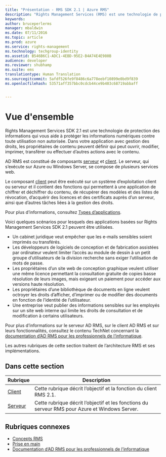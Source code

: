 ```yaml
---
title: "Présentation - RMS SDK 2.1 | Azure RMS"
description: "Rights Management Services (RMS) est une technologie de protection des informations qui vous aide à protéger les informations numériques contre les utilisations non autorisées."
keywords: 
author: bruceperlerms
manager: mbaldwin
ms.date: 07/11/2016
ms.topic: article
ms.prod: azure
ms.service: rights-management
ms.technology: techgroup-identity
ms.assetid: B546B6C1-ADC1-4EBD-95E2-B4A74E4E980B
audience: developer
ms.reviewer: shubhamp
ms.suite: ems
translationtype: Human Translation
ms.sourcegitcommit: 5afdf526fe9f8486c6a778eebf10899e0bd9f839
ms.openlocfilehash: 53571aff357bbc0cdcb44ce9b403c68719abbaff


---
```


# Vue d'ensemble

Rights Management Services SDK 2.1 est une technologie de protection des informations qui vous aide à protéger les informations numériques contre toute utilisation non autorisée. Dans votre application avec gestion des droits, les propriétaires de contenu peuvent définir qui peut ouvrir, modifier, imprimer, transférer ou effectuer d’autres actions avec le contenu.

AD RMS est constitué de composants [serveur](ad-rms-server.md) et [client](ad-rms-client.md). Le serveur, qui s’exécute sur Azure ou Windows Server, se compose de plusieurs services web.

Le composant [client](ad-rms-client.md) peut être exécuté sur un système d’exploitation client ou serveur et il contient des fonctions qui permettent à une application de chiffrer et déchiffrer du contenu, de récupérer des modèles et des listes de révocation, d’acquérir des licences et des certificats auprès d’un serveur, ainsi que d’autres tâches liées à la gestion des droits.

Pour plus d’informations, consultez [Types d’applications](application-types.md).

Voici quelques scénarios pour lesquels des applications basées sur Rights Management Services SDK 2.1 peuvent être utilisées.

-   Un cabinet juridique veut empêcher que les e-mails sensibles soient imprimés ou transférés.
-   Les développeurs de logiciels de conception et de fabrication assistées par ordinateur veulent limiter l’accès au module de dessin à un petit groupe d’utilisateurs de la division recherche sans exiger l’utilisation de mots de passe.
-   Les propriétaires d’un site web de conception graphique veulent utiliser une même licence permettant la consultation gratuite de copies basse résolution de leurs images, mais exigeant un paiement pour accéder aux versions haute résolution.
-   Les propriétaires d’une bibliothèque de documents en ligne veulent octroyer les droits d’afficher, d’imprimer ou de modifier des documents en fonction de l’identité de l’utilisateur.
-   Une entreprise veut publier des informations sensibles sur les employés sur un site web interne qui limite les droits de consultation et de modification à certains utilisateurs.

Pour plus d’informations sur le serveur AD RMS, sur le client AD RMS et sur leurs fonctionnalités, consultez le contenu TechNet concernant la [documentation d’AD RMS pour les professionnels de l’informatique](https://TechNet.Microsoft.Com/library/cc771234.aspx).

Les autres rubriques de cette section traitent de l’architecture RMS et ses implémentations.

## Dans cette section

| Rubrique | Description |
|-------|-------------|
|[Client](ad-rms-client.md) |Cette rubrique décrit l’objectif et la fonction du client RMS 2.1. |
|[Serveur](ad-rms-server.md) | Cette rubrique décrit l’objectif et les fonctions du serveur RMS pour Azure et Windows Server.|


## Rubriques connexes

* [Concepts RMS](application-types.md)
* [Prise en main](getting-started-with-ad-rms-2-0.md)
* [Documentation d’AD RMS pour les professionnels de l’informatique](https://TechNet.Microsoft.Com/en-us/library/cc771234.aspx)
 

 



<!--HONumber=Jul16_HO3-->


